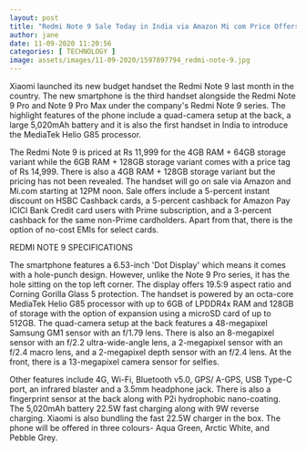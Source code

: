 ```yaml
---
layout: post
title: "Redmi Note 9 Sale Today in India via Amazon Mi com Price Offers and More"
author: jane 
date: 11-09-2020 11:20:56 
categories: [ TECHNOLOGY ] 
image: assets/images/11-09-2020/1597897794_redmi-note-9.jpg
---
```

Xiaomi launched its new budget handset the Redmi Note 9 last month in the country. The new smartphone is the third handset alongside the Redmi Note 9 Pro and Note 9 Pro Max under the company's Redmi Note 9 series. The highlight features of the phone include a quad-camera setup at the back, a large 5,020mAh battery and it is also the first handset in India to introduce the MediaTek Helio G85 processor.

The Redmi Note 9 is priced at Rs 11,999 for the 4GB RAM + 64GB storage variant while the 6GB RAM + 128GB storage variant comes with a price tag of Rs 14,999. There is also a 4GB RAM + 128GB storage variant but the pricing has not been revealed. The handset will go on sale via Amazon and Mi.com starting at 12PM noon. Sale offers include a 5-percent instant discount on HSBC Cashback cards, a 5-percent cashback for Amazon Pay ICICI Bank Credit card users with Prime subscription, and a 3-percent cashback for the same non-Prime cardholders. Apart from that, there is the option of no-cost EMIs for select cards.

REDMI NOTE 9 SPECIFICATIONS

The smartphone features a 6.53-inch 'Dot Display' which means it comes with a hole-punch design. However, unlike the Note 9 Pro series, it has the hole sitting on the top left corner. The display offers 19.5:9 aspect ratio and Corning Gorilla Glass 5 protection. The handset is powered by an octa-core MediaTek Helio G85 processor with up to 6GB of LPDDR4x RAM and 128GB of storage with the option of expansion using a microSD card of up to 512GB. The quad-camera setup at the back features a 48-megapixel Samsung GM1 sensor with an f/1.79 lens. There is also an 8-megapixel sensor with an f/2.2 ultra-wide-angle lens, a 2-megapixel sensor with an f/2.4 macro lens, and a 2-megapixel depth sensor with an f/2.4 lens. At the front, there is a 13-megapixel camera sensor for selfies.

Other features include 4G, Wi-Fi, Bluetooth v5.0, GPS/ A-GPS, USB Type-C port, an infrared blaster and a 3.5mm headphone jack. There is also a fingerprint sensor at the back along with P2i hydrophobic nano-coating. The 5,020mAh battery 22.5W fast charging along with 9W reverse charging. Xiaomi is also bundling the fast 22.5W charger in the box. The phone will be offered in three colours- Aqua Green, Arctic White, and Pebble Grey.